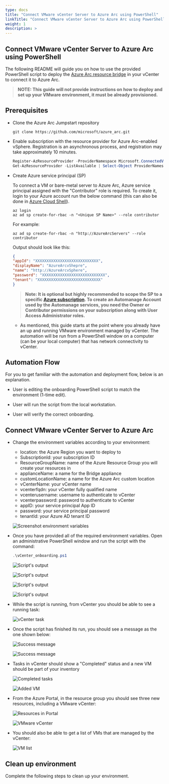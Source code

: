 ```yaml
---
type: docs
title: "Connect VMware vCenter Server to Azure Arc using PowerShell"
linkTitle: "Connect VMware vCenter Server to Azure Arc using PowerShell"
weight: 1
description: >
---
```


## Connect VMware vCenter Server to Azure Arc using PowerShell

The following README will guide you on how to use the provided PowerShell script to deploy the [Azure Arc resource bridge](https://docs.microsoft.com/en-us/azure/azure-arc/resource-bridge/overview) in your vCenter to connect it to Azure Arc.

> **NOTE:  This guide will not provide instructions on how to deploy and set up your VMware environment, it must be already provisioned.**

## Prerequisites

- Clone the Azure Arc Jumpstart repository

    ```shell
    git clone https://github.com/microsoft/azure_arc.git
    ```

- Enable subscription with the resource provider for Azure Arc-enabled vSphere. Registration is an asynchronous process, and registration may take approximately 10 minutes.

  ```powershell
  Register-AzResourceProvider -ProviderNamespace Microsoft.ConnectedVMwarevSphere
  Get-AzResourceProvider -ListAvailable | Select-Object ProviderNamespace, RegistrationState | Select-String  -Pattern "Microsoft.ConnectedVMwarevSphere"
  ```

- Create Azure service principal (SP)

    To connect a VM or bare-metal server to Azure Arc, Azure service principal assigned with the "Contributor" role is required. To create it, login to your Azure account run the below command (this can also be done in [Azure Cloud Shell](https://shell.azure.com/)).

    ```shell
    az login
    az ad sp create-for-rbac -n "<Unique SP Name>" --role contributor
    ```

    For example:

    ```shell
    az ad sp create-for-rbac -n "http://AzureArcServers" --role contributor
    ```

    Output should look like this:

    ```json
    {
    "appId": "XXXXXXXXXXXXXXXXXXXXXXXXXXXX",
    "displayName": "AzureArcvShepre",
    "name": "http://AzureArcvSphere",
    "password": "XXXXXXXXXXXXXXXXXXXXXXXXXXXX",
    "tenant": "XXXXXXXXXXXXXXXXXXXXXXXXXXXX"
    }
    ```

  > **Note: It is optional but highly recommended to scope the SP to a specific [Azure subscription](https://docs.microsoft.com/en-us/cli/azure/ad/sp?view=azure-cli-latest). To create an Automanage Account used by the Automanage services, you need the Owner or Contributor permissions on your subscription along with User Access Administrator roles.**
  
  - As mentioned, this guide starts at the point where you already have an up and running VMware environment managed by vCenter. The automation will be run from a PowerShell window on a computer (can be your local computer) that has network connectivity to vCenter.

## Automation Flow

For you to get familiar with the automation and deployment flow, below is an explanation.

- User is editing the onboarding PowerShell script to match the environment (1-time edit).

- User will run the script from the local workstation.

- User will verify the correct onboarding.

## Connect VMware vCenter Server to Azure Arc

- Change the environment variables according to your environment:
  - location: the Azure Region you want to deploy to
  - SubscriptionId: your subscription ID
  - ResourceGroupName: name of the Azure Resource Group you will create your resources in
  - applianceName: a name for the Bridge appliance
  - customLocationName: a name for the Azure Arc custom location
  - vCenterName: your vCenter name
  - vcenterfqdn: your vCenter fully qualified name
  - vcenterusername: username to authenticate to vCenter
  - vcenterpassword: password to authenticate to vCenter
  - appID: your service principal App ID
  - password: your service principal password
  - tenantId: your Azure AD tenant ID

  ![Screenshot environment variables](./01.png)

- Once you have provided all of the required environment variables. Open an administrative PowerShell window and run the script with the command:

  ```powershell
  .\vCenter_onboarding.ps1
  ```

  ![Script's output](./02.png)

  ![Script's output](./03.png)

  ![Script's output](./04.png)

  ![Script's output](./05.png)

- While the script is running, from vCenter you should be able to see a running task:

  ![vCenter task](./06.png)

- Once the script has finished its run, you should see a message as the one shown below:

  ![Success message](./07.png)

  ![Success message](./08.png)

- Tasks in vCenter should show a "Completed" status and a new VM should be part of your inventory

  ![Completed tasks](./09.png)

  ![Added VM](./10.png)

- From the Azure Portal, in the resource group you should see three new resources, including a VMware vCenter:

  ![Resources in Portal](./11.png)

  ![VMware vCenter](./12.png)

- You should also be able to get a list of VMs that are managed by the vCenter:

  ![VM list](./13.png)

## Clean up environment

Complete the following steps to clean up your environment.